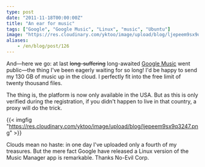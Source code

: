 ```yaml
---
type: post
date: "2011-11-18T00:00:00Z"
title: "An ear for music"
tags: ["Google", "Google Music", "Linux", "music", "Ubuntu"]
image: "https://res.cloudinary.com/yktoo/image/upload/blog/ljepeem9sx9q3247.png"
aliases:
    - /en/blog/post/126
---
```


And—here we go: at last ~~long-suffering~~ long-awaited [Google Music](http://music.google.com/) went public—the thing I've been eagerly waiting for so long! I'd be happy to send my 130 GB of music up in the cloud. I perfectly fit into the free limit of twenty thousand files.

<!--more-->

The thing is, the platform is now only available in the USA. But as this is only verified during the registration, if you didn't happen to live in that country, a proxy will do the trick.

{{< imgfig "https://res.cloudinary.com/yktoo/image/upload/blog/ljepeem9sx9q3247.png" >}}

Clouds mean no haste: in one day I've uploaded only a fourth of my treasures. But the mere fact Google have released a Linux version of the Music Manager app is remarkable. Thanks No-Evil Corp.
